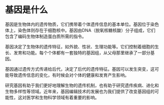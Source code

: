 
# 基因是什么

基因是生物体内的遗传物质，它们携带着个体遗传信息的基本单位。基因位于染色体上，染色体则存在于细胞核中。基因由DNA（脱氧核糖核酸）分子组成，它们包含了编码生物体制造蛋白质所需的指令。

基因决定了生物体的遗传特征，如外貌、性状、生理功能等。它们控制着细胞的生长、发育和功能。每个个体都有一套独特的基因组，从父母那里继承了一部分基因。

基因通过遗传方式传递给后代，决定了后代的遗传特征。基因可以发生突变，这可能导致遗传信息的变化，有时候会对个体的健康和发育产生影响。

研究基因有助于我们更好地理解生物的遗传机制，也有助于研究遗传疾病、进化和生物多样性等领域。近年来，基因编辑技术的发展也为我们提供了改变基因组的可能性，这对医学和生物科学领域有着重要的影响。
